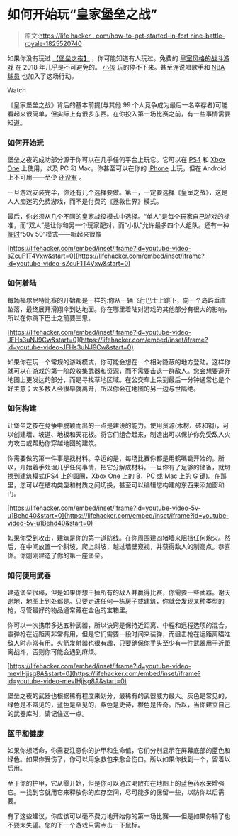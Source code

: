 # 如何开始玩“皇家堡垒之战”

> 原文:[https://life hacker . com/how-to-get-started-in-fort nine-battle-royale-1825520740](https://lifehacker.com/how-to-get-started-in-fortnite-battle-royale-1825520740)

如果你没有玩过 [【堡垒之夜】](https://offspring.lifehacker.com/how-to-stop-your-kids-from-buying-stuff-in-fortnite-1825339110) ，你可能知道有人玩过。免费的 [皇室风格的战斗游戏](https://www.pcgamer.com/battle-royale-games-2018/) 在 2018 年几乎是不可避免的。 [小孩](https://kotaku.com/teens-and-teachers-say-fortnite-mobile-is-destroying-so-1823997450) 玩的停不下来。甚至连说唱歌手和 [NBA 球员](http://bleacherreport.com/articles/2765469-it-took-my-life-over-inside-nba-players-fortnite-addiction) 也加入了这场行动。

Watch

《皇家堡垒之战》背后的基本前提(与其他 99 个人竞争成为最后一名幸存者)可能看起来很简单，但实际上有很多东西。在你投入第一场比赛之前，有一些事情需要知道。

### 如何开始玩

堡垒之夜的成功部分源于你可以在几乎任何平台上玩它。它可以在 [PS4](https://www.playstation.com/en-us/games/fortnite-ps4/) 和 [Xbox One](https://www.xbox.com/en-US/games/fortnite) 上使用，以及 PC 和 Mac。你甚至可以在你的 [iPhone](https://itunes.apple.com/us/app/fortnite/id1261357853?mt=8) 上玩，但在 Android 上不可用——至少 [还没有](https://www.androidcentral.com/fortnite-android-everything-you-need-know) 。

一旦游戏安装完毕，你还有几个选择要做。第一，一定要选择《皇室之战》，这是人人痴迷的免费游戏，而不是付费的《拯救世界》模式。

最后，你必须从几个不同的皇家战役模式中选择。“单人”是每个玩家自己游戏的标准，而“双人”是让你和另一个玩家配对，而“小队”允许最多四个人组队。还有一种 [临时](https://www.polygon.com/2018/2/13/17009562/fortnite-battle-royale-modes-floor-is-lava)“50v 50”模式——听起来很像

 [https://lifehacker.com/embed/inset/iframe?id=youtube-video-sZcuF1T4Vxw&start=0](https://lifehacker.com/embed/inset/iframe?id=youtube-video-sZcuF1T4Vxw&start=0) 

### 如何着陆

每场福尔尼特比赛的开始都是一样的:你从一辆飞行巴士上跳下，向一个岛屿垂直坠落，最终展开滑翔伞到达地面。你在哪里着陆对游戏的其他部分有很大的影响，所以在你跳下巴士之前要三思。

 [https://lifehacker.com/embed/inset/iframe?id=youtube-video-JFHs3uNJ9Cw&start=0](https://lifehacker.com/embed/inset/iframe?id=youtube-video-JFHs3uNJ9Cw&start=0) 

如果你在玩一个常规的游戏模式，你可能会想在一个相对隐蔽的地方登陆。这样你就可以在游戏的第一阶段收集武器和资源，而不需要击退一群敌人。您会想要避开地图上更发达的部分，而是寻找草地区域。在公交车上呆到最后一分钟通常也是个好主意；大多数人会很早就离开，所以你会在地图的另一边与世隔绝。

### 如何构建

让堡垒之夜在竞争中脱颖而出的一点是建设的能力。使用资源(木材、砖和钢)，可以创建墙、坡道、地板和天花板。将它们组合起来，制造出可以保护你免受敌人火力攻击或帮助你穿越地图的建筑。

你需要做的第一件事是找材料。幸运的是，每场比赛你都是用鹤嘴锄开始的。所以，开始着手处理几乎任何事情，把它分解成材料。一旦你有了足够的储备，就切换到建筑模式(PS4 上的圆圈，Xbox One 上的 B，PC 或 Mac 上的 G 键)。在那里，您可以在结构类型和材质之间切换，甚至可以编辑您构建的东西来添加窗和门。

 [https://lifehacker.com/embed/inset/iframe?id=youtube-video-5v-u1Behd40&start=0](https://lifehacker.com/embed/inset/iframe?id=youtube-video-5v-u1Behd40&start=0) 

如果你受到攻击，建筑是你的第一道防线。在你周围建四堵墙来阻挡任何炮火。然后，在中间放置一个斜坡，爬上斜坡，越过墙壁窥视，并获得敌人的制高点。恭喜你。你刚刚建造了你的第一座堡垒。

### 如何使用武器

建造堡垒很棒，但是如果你想干掉所有的敌人并赢得比赛，你需要一些武器。谢天谢地，地图上到处都是。只要走进任何一栋房子或建筑，你就会发现某种类型的枪，尽管最好的物品通常藏在金色的宝箱里。

你可以一次携带多达五种武器，所以诀窍是保持近距离、中程和远程选项的混合。霰弹枪在近距离非常有用，但是它们需要一段时间来装弹，而狙击枪在远距离瞄准敌人时非常有用。火箭发射器也很有趣，只要确保你手头至少有一件武器用于近距离战斗，否则你可能会遇到麻烦。

 [https://lifehacker.com/embed/inset/iframe?id=youtube-video-mevIHjjsg8A&start=0](https://lifehacker.com/embed/inset/iframe?id=youtube-video-mevIHjjsg8A&start=0) 

堡垒之夜的武器也根据稀有程度来划分，最稀有的武器威力最大。灰色是常见的，绿色是不常见的，蓝色是罕见的，紫色是史诗，橙色是传奇。所以，当你建立自己的武器库时，请记住这一点。

### 盔甲和健康

如果你想活命，你需要注意你的护甲和生命值，它们分别显示在屏幕底部的蓝色和绿色。如果你受伤了，你可以用急救包来愈合伤口。所以如果你找到一个，留着以后用。

至于你的护甲，它从零开始，但是你可以通过喝散布在地图上的蓝色药水来增强它。一找到它就用它来释放你的库存空间，尽可能多的保留一些，以防你以后需要。

有了这些建议，你应该可以毫不费力地开始你的第一场比赛——但是如果你输了也不要太失望。您的下一个游戏只需点击一下鼠标。